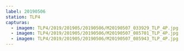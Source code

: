 ```yaml
---
label: 20190506
station: TLP4
capturas:
  - imagem: TLP4/2019/201905/20190506/M20190507_033929_TLP_4P.jpg
  - imagem: TLP4/2019/201905/20190506/M20190507_085701_TLP_4P.jpg
  - imagem: TLP4/2019/201905/20190506/M20190507_085943_TLP_4P.jpg
---
```

